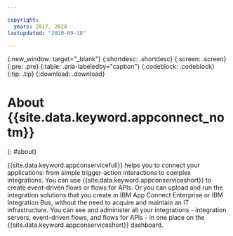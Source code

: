 ```yaml
---

copyright:
  years: 2017, 2020
lastupdated: "2020-09-18"

---
```


{:new_window: target="_blank"}
{:shortdesc: .shortdesc}
{:screen: .screen}
{:pre: .pre}
{:table: .aria-labeledby="caption"}
{:codeblock: .codeblock}
{:tip: .tip}
{:download: .download}


# About {{site.data.keyword.appconnect_notm}}
{: #about}

{{site.data.keyword.appconservicefull}} helps you to connect your applications: from simple trigger-action interactions to complex integrations. You can use {{site.data.keyword.appconserviceshort}} to create event-driven flows or flows for APIs. Or you can upload and run the integration solutions that you create in IBM App Connect Enterprise or IBM Integration Bus, without the need to acquire and maintain an IT infrastructure. You can see and administer all your integrations - integration servers, event-driven flows, and flows for APIs - in one place on the {{site.data.keyword.appconserviceshort}} dashboard.
